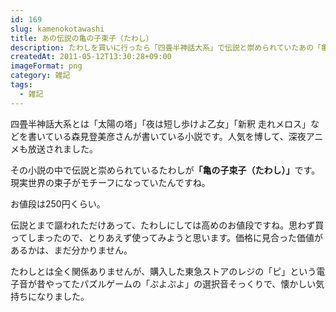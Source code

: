 ```yaml
---
id: 169
slug: kamenokotawashi
title: あの伝説の亀の子束子（たわし）
description: たわしを買いに行ったら「四畳半神話大系」で伝説と崇められていたあの「亀の子束子（たわし）」に出会いました。
createdAt: 2011-05-12T13:30:28+09:00
imageFormat: png
category: 雑記
tags:
  - 雑記
---
```


四畳半神話大系とは「太陽の塔」「夜は短し歩けよ乙女」「新釈 走れメロス」などを書いている森見登美彦さんが書いている小説です。人気を博して、深夜アニメも放送されました。

<yomereba-link item-title="四畳半神話大系" img-file-name="yojohan_500x500.png" author-name="森見 登美彦" amazon-item-id="404387801X" kindle-item-id="B0093GE7O2" rakuten-item-id="5531863" kobo-item-id="4c7802b2cc6946ffac6a1ac4a69d9964"></yomereba-link>

その小説の中で伝説と崇められているたわしが<strong>「亀の子束子（たわし）」</strong>です。現実世界の束子がモチーフになっていたんですね。

<photo-image article-id="169" img-file-name="kametawashi_1.jpg" caption="あの伝説の亀の子束子（たわし）"></photo-image>

お値段は250円くらい。

<photo-image article-id="169" img-file-name="kametawashi_2.jpg" caption="開封した亀の子束子（たわし）"></photo-image>

伝説とまで謳われただけあって、たわしにしては高めのお値段ですね。思わず買ってしまったので、とりあえず使ってみようと思います。価格に見合った価値があるかは、まだ分かりません。

たわしとは全く関係ありませんが、購入した東急ストアのレジの「ピ」という電子音が昔やってたパズルゲームの「ぷよぷよ」の選択音そっくりで、懐かしい気持ちになりました。
